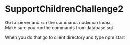 # SupportChildrenChallenge2

Go to server and run the command: nodemon index
<br>
Make sure you run the commands from database.sql

When you do that go to client directory and type npm start
